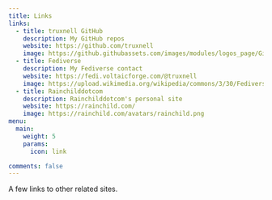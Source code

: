 ```yaml
---
title: Links
links:
  - title: truxnell GitHub
    description: My GitHub repos 
    website: https://github.com/truxnell
    image: https://github.githubassets.com/images/modules/logos_page/GitHub-Mark.png
  - title: Fediverse
    description: My Fediverse contact
    website: https://fedi.voltaicforge.com/@truxnell
    image: https://upload.wikimedia.org/wikipedia/commons/3/30/Fediverse_logo_proposal_%28mono_version%29.svg
  - title: Rainchilddotcom
    description: Rainchilddotcom's personal site
    website: https://rainchild.com/
    image: https://rainchild.com/avatars/rainchild.png
menu:
  main:
    weight: 5
    params:
      icon: link

comments: false
---
```


A few links to other related sites.
